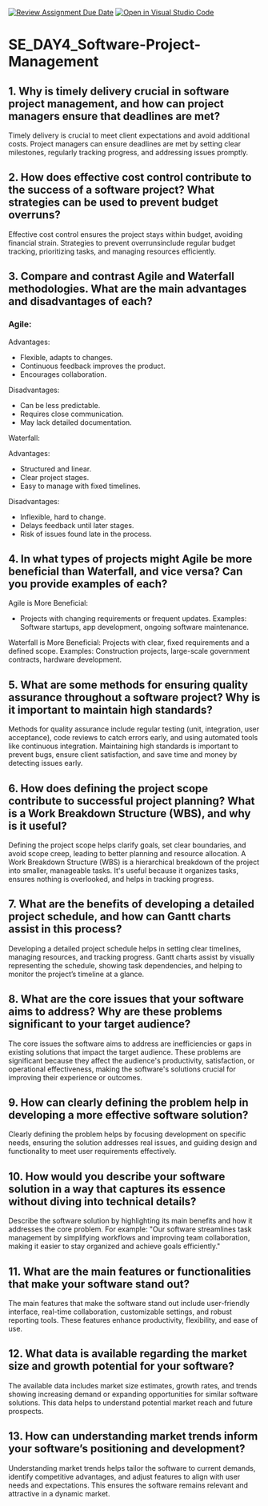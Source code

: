 [![Review Assignment Due Date](https://classroom.github.com/assets/deadline-readme-button-22041afd0340ce965d47ae6ef1cefeee28c7c493a6346c4f15d667ab976d596c.svg)](https://classroom.github.com/a/9pw6JKcu)
[![Open in Visual Studio Code](https://classroom.github.com/assets/open-in-vscode-2e0aaae1b6195c2367325f4f02e2d04e9abb55f0b24a779b69b11b9e10269abc.svg)](https://classroom.github.com/online_ide?assignment_repo_id=15677211&assignment_repo_type=AssignmentRepo)
# SE_DAY4_Software-Project-Management
## 1. Why is timely delivery crucial in software project management, and how can project managers ensure that deadlines are met?
Timely delivery is crucial to meet client expectations and avoid additional costs. Project managers can ensure deadlines are met by setting clear milestones, regularly tracking progress, and addressing issues promptly.
## 2. How does effective cost control contribute to the success of a software project? What strategies can be used to prevent budget overruns?
Effective cost control ensures the project stays within budget, avoiding financial strain. Strategies to prevent overrunsinclude regular budget tracking, prioritizing tasks, and managing resources efficiently.
## 3. Compare and contrast Agile and Waterfall methodologies. What are the main advantages and disadvantages of each?
### **Agile:**
Advantages:
  - Flexible, adapts to changes.
  - Continuous feedback improves the product.
  - Encourages collaboration.

  Disadvantages:
  - Can be less predictable.
  - Requires close communication.
  - May lack detailed documentation.

Waterfall:

Advantages:
  - Structured and linear.
  - Clear project stages.
  - Easy to manage with fixed timelines.

  Disadvantages:
  - Inflexible, hard to change.
  - Delays feedback until later stages.
  - Risk of issues found late in the process.
## 4. In what types of projects might Agile be more beneficial than Waterfall, and vice versa? Can you provide examples of each?
Agile is More Beneficial:
- Projects with changing requirements or frequent updates.
  Examples: Software startups, app development, ongoing software maintenance.

Waterfall is More Beneficial:
Projects with clear, fixed requirements and a defined scope.
Examples: Construction projects, large-scale government contracts, hardware development.
## 5. What are some methods for ensuring quality assurance throughout a software project? Why is it important to maintain high standards?
Methods for quality assurance include regular testing (unit, integration, user acceptance), code reviews to catch errors early, and using automated tools like continuous integration. Maintaining high standards is important to prevent bugs, ensure client satisfaction, and save time and money by detecting issues early.
## 6. How does defining the project scope contribute to successful project planning? What is a Work Breakdown Structure (WBS), and why is it useful?
Defining the project scope helps clarify goals, set clear boundaries, and avoid scope creep, leading to better planning and resource allocation. A Work Breakdown Structure (WBS) is a hierarchical breakdown of the project into smaller, manageable tasks. It's useful because it organizes tasks, ensures nothing is overlooked, and helps in tracking progress.
## 7. What are the benefits of developing a detailed project schedule, and how can Gantt charts assist in this process?
Developing a detailed project schedule helps in setting clear timelines, managing resources, and tracking progress. Gantt charts assist by visually representing the schedule, showing task dependencies, and helping to monitor the project’s timeline at a glance.
## 8. What are the core issues that your software aims to address? Why are these problems significant to your target audience?
The core issues the software aims to address are inefficiencies or gaps in existing solutions that impact the target audience. These problems are significant because they affect the audience's productivity, satisfaction, or operational effectiveness, making the software's solutions crucial for improving their experience or outcomes.
## 9. How can clearly defining the problem help in developing a more effective software solution?
Clearly defining the problem helps by focusing development on specific needs, ensuring the solution addresses real issues, and guiding design and functionality to meet user requirements effectively.
## 10. How would you describe your software solution in a way that captures its essence without diving into technical details?
Describe the software solution by highlighting its main benefits and how it addresses the core problem. For example: "Our software streamlines task management by simplifying workflows and improving team collaboration, making it easier to stay organized and achieve goals efficiently."
## 11. What are the main features or functionalities that make your software stand out?
The main features that make the software stand out include user-friendly interface, real-time collaboration, customizable settings, and robust reporting tools. These features enhance productivity, flexibility, and ease of use.
## 12. What data is available regarding the market size and growth potential for your software?
The available data includes market size estimates, growth rates, and trends showing increasing demand or expanding opportunities for similar software solutions. This data helps to understand potential market reach and future prospects.
## 13. How can understanding market trends inform your software’s positioning and development?
Understanding market trends helps tailor the software to current demands, identify competitive advantages, and adjust features to align with user needs and expectations. This ensures the software remains relevant and attractive in a dynamic market.

